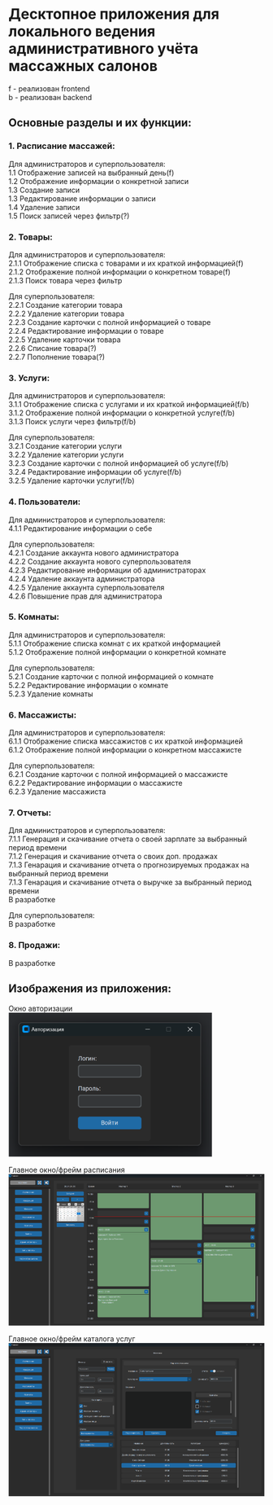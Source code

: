 # Десктопное приложения для локального ведения административного учёта массажных салонов

f - реализован frontend  
b - реализован backend

## Основные разделы и их функции:  
### 1. Расписание массажей:  
Для администраторов и суперпользователя:  
1.1 Отображение записей на выбранный день(f)  
1.2 Отображение информации о конкретной записи  
1.3 Создание записи  
1.3 Редактирование информации о записи  
1.4 Удаление записи  
1.5 Поиск записей через фильтр(?)  

	
### 2. Товары:  
Для администраторов и суперпользователя:  
2.1.1 Отображение списка с товарами и их краткой информацией(f)  
2.1.2 Отображение полной информации о конкретном товаре(f)  
2.1.3 Поиск товара через фильтр  

Для суперпользователя:  
2.2.1 Создание категории товара  
2.2.2 Удаление категории товара  
2.2.3 Создание карточки с полной информацией о товаре  
2.2.4 Редактирование информации о товаре  
2.2.5 Удаление карточки товара  
2.2.6 Списание товара(?)  
2.2.7 Пополнение товара(?)  


### 3. Услуги:  
Для администраторов и суперпользователя:  
3.1.1 Отображение списка с услугами и их краткой информацией(f/b)  
3.1.2 Отображение полной информации о конкретной услуге(f/b)  
3.1.3 Поиск услуги через фильтр(f/b)  

Для суперпользователя:  
3.2.1 Создание категории услуги  
3.2.2 Удаление категории услуги  
3.2.3 Создание карточки с полной информацией об услуге(f/b)  
3.2.4 Редактирование информации об услуге(f/b)  
3.2.5 Удаление карточки услуги(f/b)  


### 4. Пользователи:  
Для администраторов и суперпользователя:  
4.1.1 Редактирование информации о себе  

Для суперпользователя:  
4.2.1 Создание аккаунта нового администратора  
4.2.2 Создание аккаунта нового суперпользователя  
4.2.3 Редактирование информации об администраторах  
4.2.4 Удаление аккаунта администратора  
4.2.5 Удаление аккаунта суперпользователя  
4.2.6 Повышение прав для администратора  


### 5. Комнаты:
Для администраторов и суперпользователя:  
5.1.1 Отображение списка комнат с их краткой информацией  
5.1.2 Отображение полной информации о конкретной комнате  

Для суперпользователя:  
5.2.1 Создание карточки с полной информацией о комнате  
5.2.2 Редактирование информации о комнате  
5.2.3 Удаление комнаты  


### 6. Массажисты:  
Для администраторов и суперпользователя:  
6.1.1 Отображение списка массажистов с их краткой информацией  
6.1.2 Отображение полной информации о конкретном массажисте  

Для суперпользователя:  
6.2.1 Создание карточки с полной информацией о массажисте  
6.2.2 Редактирование информации о массажисте  
6.2.3 Удаление массажиста  


### 7. Отчеты:  
Для администраторов и суперпользователя:  
7.1.1 Генерация и скачивание отчета о своей зарплате за выбранный период времени  
7.1.2 Генерация и скачивание отчета о своих доп. продажах  
7.1.3 Генарация и скачивание отчета о прогнозируемых продажах на выбранный период времени  
7.1.3 Генарация и скачивание отчета о выручке за выбранный период времени   
В разработке   

Для суперпользователя:  
В разработке  

### 8. Продажи:  
   В разработке  


## Изображения из приложения:  
Окно авторизации  
![Окно авторизации](https://github.com/Markitosik/Desk_app_for_massage_salone/blob/master/images/demonstration/authorization_frame.png)


Главное окно/фрейм расписания  
![Главное окно/фрейм расписания](https://github.com/Markitosik/Desk_app_for_massage_salone/blob/master/images/demonstration/schedule_frame.png)


Главное окно/фрейм каталога услуг  
![Главное окно/фрейм каталога услуг](https://github.com/Markitosik/Desk_app_for_massage_salone/blob/master/images/demonstration/services_frame.png)
